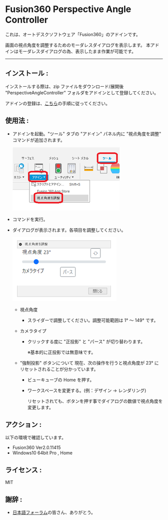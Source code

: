 # Fusion360 Perspective Angle Controller

これは、オートデスクソフトウェア「Fusion360」のアドインです。

画面の視点角度を調整するためのモーダレスダイアログを表示します。
本アドインはモーダレスダイアログの為、表示したまま作業が可能です。

---

## インストール :

インストールする際は、zip ファイルをダウンロード/展開後 "PerspectiveAngleController" フォルダをアドインとして登録してください。

アドインの登録は、[こちら](https://kantoku.hatenablog.com/entry/2021/02/15/161734)の手順に従ってください。

## 使用法 :

- アドインを起動。"ツール" タブの "アドイン" パネル内に "視点角度を調整" コマンドが追加されます。

  ![Alt text](./resources/tool_panel_jpn.png)

- コマンドを実行。

- ダイアログが表示されます。各項目を調整してください。

  ![Alt text](./resources/dialog_jpn.png)

  - 視点角度

    - スライダーで調整してください。調整可能範囲は 1° ～ 149° です。

  - カメラタイプ

    - クリックする度に "正投影" と "パース" が切り替わります。

      ※基本的に正投影では無意味です。

  - "強制投影" ボタンについて
    現在、次の操作を行うと視点角度が 23° にリセットされることが分かっています。

    - ビューキューブの Home を押す。
    - ワークスペースを変更する。(例：デザイン -> レンダリング)

      リセットされても、ボタンを押す事でダイアログの数値で視点角度を変更します。

## アクション :

以下の環境で確認しています。

- Fusion360 Ver2.0.11415
- Windows10 64bit Pro , Home

## ライセンス :

MIT

## 謝辞 :

- [日本語フォーラム](https://forums.autodesk.com/t5/fusion-360-ri-ben-yu/bd-p/707)の皆さん、ありがとう。

